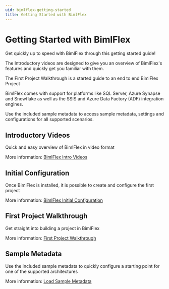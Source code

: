 ```yaml
---
uid: bimlflex-getting-started
title: Getting Started with BimlFlex
---
```

# Getting Started with BimlFlex

Get quickly up to speed with BimlFlex through this getting started guide!

The Introductory videos are designed to give you an overview of BimlFlex's features and quickly get you familiar with them.

The First Project Walkthrough is a started guide to an end to end BimlFlex Project

BimlFlex comes with support for platforms like SQL Server, Azure Synapse and Snowflake as well as the SSIS and Azure Data Factory (ADF) integration engines.

Use the included sample metadata to access sample metadata, settings and configurations for all supported scenarios.

## Introductory Videos

Quick and easy overview of BimlFlex in video format

More information: [BimlFlex Intro Videos](xref:bimlflex-getting-started-intro-videos)

## Initial Configuration

Once BimlFlex is installed, it is possible to create and configure the first project

More information: [BimlFlex Initial Configuration](xref:bimlflex-getting-started-initial-configuration)

## First Project Walkthrough

Get straight into building a project in BimlFlex

More information: [First Project Walkthrough](xref:bimlflex-getting-started-first-project-walkthrough)

## Sample Metadata

Use the included sample metadata to quickly configure a starting point for one of the supported architectures

More information: [Load Sample Metadata](xref:bimlflex-getting-started-sample-metadata)
